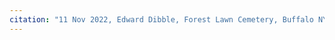 ```yaml
---
citation: "11 Nov 2022, Edward Dibble, Forest Lawn Cemetery, Buffalo NY, personal correspondence."
---
```


